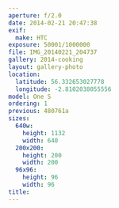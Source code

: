 ```yaml
---
aperture: f/2.0
date: 2014-02-21 20:47:38
exif:
  make: HTC
exposure: 50001/1000000
file: IMG_20140221_204737
gallery: 2014-cooking
layout: gallery-photo
location:
  latitude: 56.332653027778
  longitude: -2.8102038055556
model: One S
ordering: 1
previous: 480761a
sizes:
  640w:
    height: 1132
    width: 640
  200x200:
    height: 200
    width: 200
  96x96:
    height: 96
    width: 96
title: 
---
```

